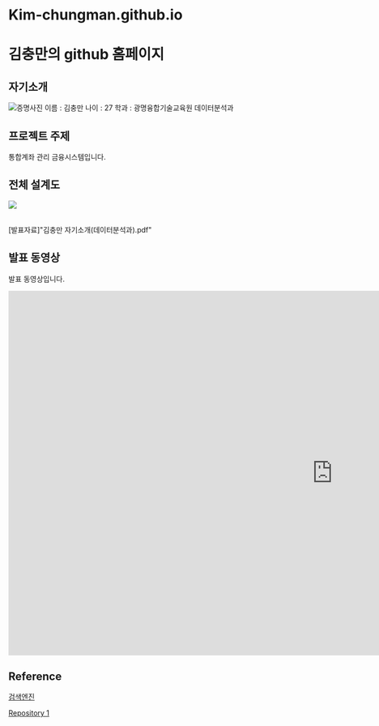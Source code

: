 # Kim-chungman.github.io

# 김충만의 github 홈페이지​

## 자기소개
![증명사진](https://user-images.githubusercontent.com/79954014/109755654-b9583080-7c29-11eb-8f21-41c62ef02b84.JPG)
이름 : 김충만
나이 : 27
학과 : 광명융합기술교육원 데이터분석과

## 프로젝트 주제​

통합계좌 관리 금융시스템입니다.​

## 전체 설계도​

<img src="architecture.png"/><br> ​

[발표자료]"김충만 자기소개(데이터분석과).pdf"​

## 발표 동영상​

발표 동영상입니다.​
<iframe width="1280" height="720" src="https://www.youtube.com/embed/reOGfxYJre0" frameborder="0" allow="accelerometer; autoplay; clipboard-write; encrypted-media; gyroscope; picture-in-picture" allowfullscreen></iframe>


## Reference​

[검색엔진](https://naver.com)​

[Repository 1](https://{github-id}.github.io/{repository-name})
